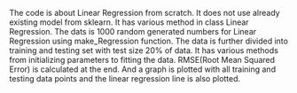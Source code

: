 The code is about Linear Regression from scratch. It does not use already existing model from sklearn. It has various method in class Linear Regression. The dats is 1000 random generated numbers for Linear Regression using make_Regression function. The data is further divided into training and testing set with test size 20% of data. It has various methods from initializing parameters to fitting the data. RMSE(Root Mean Squared Error) is calculated at the end. And a graph is plotted with all training and testing data points and the linear regression line is also plotted. 
